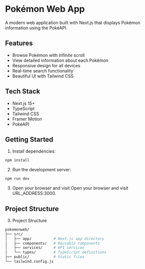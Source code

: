 # Pokémon Web App

A modern web application built with Next.js that displays Pokémon information using the PokéAPI.

## Features

- Browse Pokémon with infinite scroll
- View detailed information about each Pokémon
- Responsive design for all devices
- Real-time search functionality
- Beautiful UI with Tailwind CSS

## Tech Stack

- Next.js 15+
- TypeScript
- Tailwind CSS
- Framer Motion
- PokéAPI

## Getting Started

1. Install dependencies:
```bash
npm install
```
2. Run the development server:
```bash
npm run dev
```
3. Open your browser and visit Open your browser and visit URL_ADDRESS:3000.

## Project Structure
3. Project Structure
```bash
pokemonweb/
├── src/
│   ├── app/          # Next.js app directory
│   ├── components/   # Reusable components
│   ├── services/     # API services
│   └── types/        # TypeScript definitions
├── public/           # Static files
└── tailwind.config.js
```